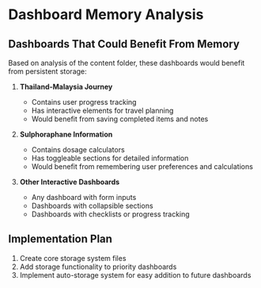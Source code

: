 # Dashboard Memory Analysis

## Dashboards That Could Benefit From Memory

Based on analysis of the content folder, these dashboards would benefit from persistent storage:

1. **Thailand-Malaysia Journey**
   - Contains user progress tracking
   - Has interactive elements for travel planning
   - Would benefit from saving completed items and notes

2. **Sulphoraphane Information**
   - Contains dosage calculators
   - Has toggleable sections for detailed information
   - Would benefit from remembering user preferences and calculations

3. **Other Interactive Dashboards**
   - Any dashboard with form inputs
   - Dashboards with collapsible sections
   - Dashboards with checklists or progress tracking

## Implementation Plan

1. Create core storage system files
2. Add storage functionality to priority dashboards
3. Implement auto-storage system for easy addition to future dashboards
